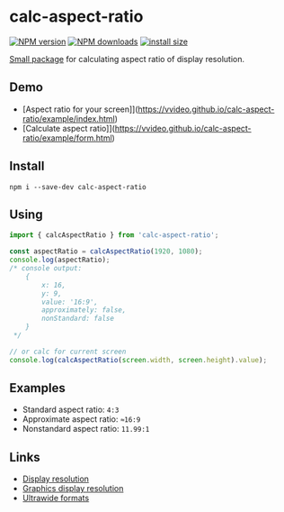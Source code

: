 # calc-aspect-ratio
[![NPM version](https://img.shields.io/npm/v/calc-aspect-ratio.svg?style=flat)](https://www.npmjs.com/package/calc-aspect-ratio)
[![NPM downloads](https://img.shields.io/npm/dm/calc-aspect-ratio.svg?style=flat)](https://www.npmjs.com/package/calc-aspect-ratio)
[![install size](https://packagephobia.com/badge?p=calc-aspect-ratio)](https://packagephobia.com/result?p=calc-aspect-ratio)

[Small package](https://bundlephobia.com/result?p=calc-aspect-ratio) for calculating aspect ratio of display resolution.

## Demo
- [Aspect ratio for your screen]](https://vvideo.github.io/calc-aspect-ratio/example/index.html)
- [Calculate aspect ratio]](https://vvideo.github.io/calc-aspect-ratio/example/form.html)


## Install
`npm i --save-dev calc-aspect-ratio`

## Using
```js
import { calcAspectRatio } from 'calc-aspect-ratio';

const aspectRatio = calcAspectRatio(1920, 1080);
console.log(aspectRatio);
/* console output:
    {
        x: 16,
        y: 9,
        value: '16:9',
        approximately: false,
        nonStandard: false
    }
 */

// or calc for current screen
console.log(calcAspectRatio(screen.width, screen.height).value);
```

## Examples
- Standard aspect ratio: `4:3`
- Approximate aspect ratio: `≈16:9`
- Nonstandard aspect ratio: `11.99:1`

## Links
- [Display resolution](https://en.wikipedia.org/wiki/Display_resolution)
- [Graphics display resolution](https://en.wikipedia.org/wiki/Graphics_display_resolution)
- [Ultrawide formats](https://en.wikipedia.org/wiki/Ultrawide_formats)
